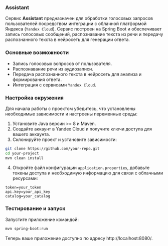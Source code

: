 ### Assistant

Сервис **Assistant** предназначен для обработки голосовых запросов пользователей посредством интеграции с облачной платформой Яндекса (`Yandex Cloud`). Сервис построен на Spring Boot и обеспечивает запись голосовых сообщений, распознавание текста из речи и передачу распознанного текста в нейросеть для генерации ответа.

### Основные возможности

- Запись голосовых вопросов от пользователя.
- Распознавание речи из аудиозаписи.
- Передача распознанного текста в нейросеть для анализа и формирования ответа.
- Интеграция с сервисами `Yandex Cloud`.

### Настройка окружения

Для начала работы с проектом убедитесь, что установлены необходимые зависимости и настроены переменные среды:

1. Установите Java версии >= 8 и Maven.
2. Создайте аккаунт в Yandex Cloud и получите ключи доступа для вашего аккаунта.
3. Склонируйте проект и установите зависимости:

```bash
git clone https://github.com/your-repo.git
cd your-project
mvn clean install
```

4. Откройте файл конфигурации `application.properties`, добавьте токены доступа и необходимую информацию для связи с облачными ресурсами:

```properties
token=your_token
api.key=your_api_key
catalog=your_catalog
```

### Тестирование и запуск

Запустите приложение командой:

```bash
mvn spring-boot:run
```

Теперь ваше приложение доступно по адресу http://localhost:8080/.